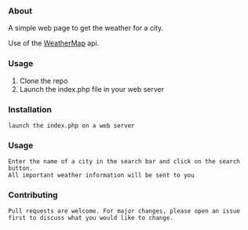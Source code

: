 ### About

A simple web page to get the weather for a city.

Use of the [WeatherMap](https://openweathermap.org/api/one-call-3) api.

### Usage

1. Clone the repo
2. Launch the index.php file in your web server


### Installation

    launch the index.php on a web server

### Usage

    Enter the name of a city in the search bar and click on the search button.
    All important weather information will be sent to you

### Contributing

    Pull requests are welcome. For major changes, please open an issue first to discuss what you would like to change.
